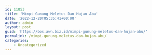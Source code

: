 ```yaml
---
id: 11053
title: 'Mimpi Gunung Meletus Dan Hujan Abu'
date: '2022-12-20T05:35:41+00:00'
author: admin
layout: post
guid: 'https://bos.awn.biz.id/mimpi-gunung-meletus-dan-hujan-abu/'
permalink: /mimpi-gunung-meletus-dan-hujan-abu/
categories:
    - Uncategorized
---
```


